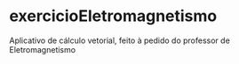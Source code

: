 # exercicioEletromagnetismo
Aplicativo de cálculo vetorial, feito à pedido do professor de Eletromagnetismo
